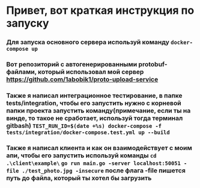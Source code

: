 # Привет, вот краткая инструкция по запуску
### Для запуска основного сервера используй команду  ``` docker-compose up ```
### Вот репозиторий с автогенерированными protobuf-файлами, который использовал мой сервер https://github.com/1abobik1/proto-upload-service
### Также я написал интеграционное тестирование, в папке tests/integration, чтобы его запустить нужно с корневой папки проекта запустить команду(примечание, если ты на винде, то такое не сработает, используй тогда терминал gitbash) ``` TEST_RUN_ID=$(date +%s) docker-compose -f tests/integration/docker-compose.test.yml up --build ```
### Также я написал клиента и как он взаимодействует с моим апи, чтобы его запустить используй команды ``` cd .\client\example\ ``` ``` go run main.go -server localhost:50051 -file ./test_photo.jpg -insecure ```  после флага -file пишется путь до файла, который ты хотел бы загрузить

